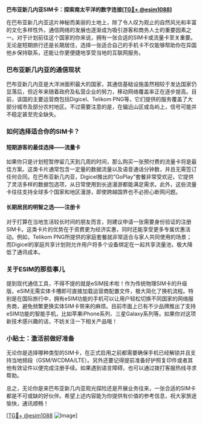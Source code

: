 **巴布亚新几内亚SIM卡：探索南太平洋的数字连接[[TG💪+ @esim1088](https://t.me/s/esim1088)]**

在巴布亚新几内亚这片神秘而美丽的土地上，除了令人叹为观止的自然风光和丰富的文化多样性外，通信网络的发展也逐渐成为吸引游客和商务人士的重要因素之一。对于计划前往这个国家的你来说，拥有一张合适的SIM卡或流量卡至关重要。无论是短期旅行还是长期居住，选择一张适合自己的手机卡不仅能够帮助你在异国他乡保持联系，还能让你更便捷地享受当地的互联网服务。

### **巴布亚新几内亚的通信现状**

巴布亚新几内亚是大洋洲面积最大的国家，其通信基础设施虽然相较于发达国家仍显落后，但近年来随着政府及私营企业的努力，移动网络覆盖率正在逐步提高。目前，该国的主要运营商包括Digicel、Telikom PNG等，它们提供的服务覆盖了大部分城市及部分农村地区。不过需要注意的是，在偏远山区或岛屿上，信号可能并不稳定甚至完全缺失。

### **如何选择适合你的SIM卡？**

#### **短期游客的最佳选择——流量卡**
如果你只是计划短暂停留几天到几周的时间，那么购买一张预付费的流量卡将是最佳方案。这类卡片通常包含一定量的数据流量以及语音通话分钟数，并且无需签订任何合同。在巴布亚新几内亚，Digicel推出的“GoPlay”套餐非常受欢迎，它提供了灵活多样的数据包选项，从日常使用到长途漫游都能满足需求。此外，这些流量卡往往支持全球多个国家和地区漫游，即使跨越国界也不必担心断网问题。

#### **长期居民的明智之选——注册卡**
对于打算在当地生活较长时间的朋友而言，则建议申请一张需要身份验证的注册SIM卡。这类卡片的优势在于资费更为经济实惠，同时还能享受更多专属优惠活动。例如，Telikom PNG所提供的家庭套餐就非常适合与家人共同使用的场景；而Digicel的家庭共享计划则允许用户将多个设备绑定在一起共享流量池，极大降低了通讯成本。

### **关于ESIM的那些事儿**
提到现代通信工具，不得不提的就是eSIM技术啦！作为传统物理SIM卡的升级版，eSIM无需实体卡槽即可直接加载运营商配置文件，极大简化了换机流程。特别是在国际旅行中，拥有eSIM功能的手机可以让用户轻松切换不同国家的网络服务商，避免频繁更换实体SIM卡带来的麻烦。目前市面上已有不少品牌推出了支持eSIM功能的智能手机，比如苹果iPhone系列、三星Galaxy系列等。如果你对这项新技术感兴趣的话，不妨关注一下相关产品哦！

### **小贴士：激活前做好准备**
无论你是选择哪种类型的SIM卡，在正式启用之前都需要确保手机已经解锁并且支持当地频段（GSM/WCDMA/LTE）。另外还要记得提前准备好护照复印件或者其他有效证件以便完成注册手续。如果遇到语言障碍，也可以通过拨打客服热线寻求帮助。

总之，无论你是来巴布亚新几内亚观光探险还是开展业务往来，一张合适的SIM卡都是不可或缺的好伙伴。希望上述内容能为你提供有价值的参考信息，祝大家旅途愉快，通讯顺畅！

[[TG💪+ @esim1088](https://t.me/s/esim1088) ![Image](https://i.postimg.cc/4NQfJmqS/Snipaste-2025-05-13-00-14-12.png)]